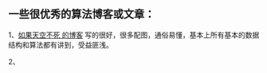 ## 一些很优秀的算法博客或文章：
1、[如果天空不死 的博客](https://www.cnblogs.com/skywang12345/) 写的很好，很多配图，通俗易懂，基本上所有基本的数据结构和算法都有讲到，受益匪浅。

2、
